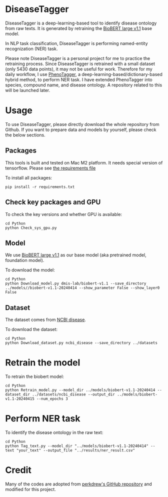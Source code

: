 # DiseaseTagger
DiseaseTagger is a deep-learning-based tool to identify disease ontology from raw texts. It is generated by retraining the [BioBERT large v1.1](http://nlp.dmis.korea.edu/projects/biobert-2020-checkpoints/biobert_large_v1.1_pubmed.tar.gz) base model.

In NLP task classification, DiseaseTagger is performing named-entity recognization (NER) task.

Please note DiseaseTagger is a personal project for me to practice the retraining process. Since DiseaseTagger is retrained with a small dataset (only 5430 data points), it may not be useful for work. Therefore for my daily workflow, I use [PhenoTagger](https://github.com/ncbi-nlp/PhenoTagger), a deep-learning-based/dictionary-based hybrid method, to perform NER task. I have extended PhenoTagger into species, compound name, and disease ontology. A repository related to this will be launched later. 

# Usage
To use DiseaseTagger, please directly download the whole repository from Github. If you want to prepare data and models by yourself, please check the below sections.

## Packages
This tools is built and tested on Mac M2 platform. It needs special version of tensorflow. Please see [the requirements file](./requiremnts.txt)

To install all packages:

```
pip install -r requirements.txt
```

## Check key packages and GPU
To check the key versions and whether GPU is available:

```
cd Python
python Check_sys_gpu.py
```

## Model
We use [BioBERT large v1.1](http://nlp.dmis.korea.edu/projects/biobert-2020-checkpoints/biobert_large_v1.1_pubmed.tar.gz) as our base model (aka pretrained model, foundation model). 

To download the model:

```
cd Python
python Download_model.py dmis-lab/biobert-v1.1 --save_directory ../models//biobert-v1.1-20240414 --show_parameter False --show_layer0 False
```

## Dataset
The dataset comes from [NCBI disease](https://huggingface.co/datasets/ncbi_disease).

To download the dataset:

```
cd Python
python Download_dataset.py ncbi_disease --save_directory ../datasets
```

# Retrain the model

To retrain the biobert model:
```
cd Python
python Retrain_model.py --model_dir ../models/biobert-v1.1-20240414 --dataset_dir ../datasets/ncbi_disease --output_dir ../models/biobert-v1.1-20240415 --num_epochs 3
```

# Perform NER task

To identify the disease ontology in the raw text:

```
cd Python
python Tag_text.py --model_dir "../models/biobert-v1.1-20240414" --text "your_text" --output_file "../results/ner_result.csv"
```

# Credit
Many of the codes are adopted from [perkdrew's GitHub repository](https://github.com/perkdrew/advanced-nlp/blob/master/BioBERT/ner/biobert_ner.ipynb) and modified for this project. 
